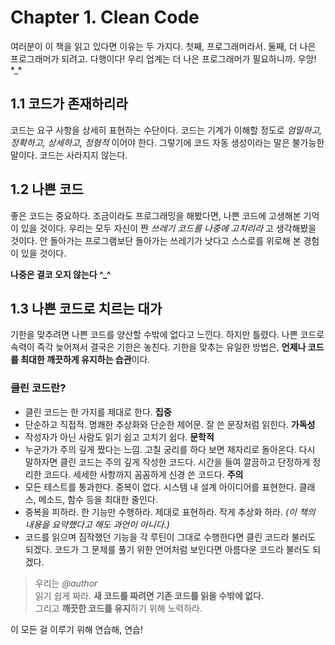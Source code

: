 # Chapter 1. Clean Code

여러분이 이 책을 읽고 있다면 이유는 두 가지다. 첫째, 프로그래머라서. 둘째, 더 나은 프로그래머가 되려고. 다행이다! 우리 업계는 더 나은 프로그래머가 필요하니까. 우앙! \*\_\*

## 1.1 코드가 존재하리라

코드는 요구 사항을 상세히 표현하는 수단이다. 코드는 기계가 이해할 정도로 _엄밀하고, 정확하고, 상세하고, 정형적_ 이어야 한다. 그렇기에 코드 자동 생성이라는 말은 불가능한 말이다. 코드는 사라지지 않는다.

## 1.2 나쁜 코드

좋은 코드는 중요하다. 조금이라도 프로그래밍을 해봤다면, 나쁜 코드에 고생해본 기억이 있을 것이다. 우리는 모두 자신이 짠 _쓰레기 코드를 나중에 고치리라_ 고 생각해봤을 것이다. 안 돌아가는 프로그램보단 돌아가는 쓰레기가 낫다고 스스로를 위로해 본 경험이 있을 것이다.

**나중은 결코 오지 않는다 ^_^**

## 1.3 나쁜 코드로 치르는 대가

기한을 맞추려면 나쁜 코드를 양산할 수밖에 없다고 느낀다. 하지만 틀렸다. 나쁜 코드로 속력이 즉각 늦어져서 결국은 기한은 놓친다. 기한을 맞추는 유일한 방법은, **언제나 코드를 최대한 깨끗하게 유지하는 습관**이다.

### 클린 코드란?

* 클린 코드는 한 가지를 제대로 한다. **집중**
* 단순하고 직접적. 명쾌한 추상화와 단순한 제어문. 잘 쓴 문장처럼 읽힌다. **가독성**
* 작성자가 아닌 사람도 읽기 쉽고 고치기 쉽다. **문학적**
* 누군가가 주의 깊게 짰다는 느낌. 고칠 궁리를 하다 보면 제자리로 돌아온다. 다시 말하자면 클린 코드는 주의 깊게 작성한 코드다. 시간을 들여 깔끔하고 단정하게 정리한 코드다. 세세한 사항까지 꼼꼼하게 신경 쓴 코드다. **주의**
* 모든 테스트를 통과한다. 중복이 없다. 시스템 내 설계 아이디어를 표현한다. 클래스, 메소드, 함수 등을 최대한 줄인다.
* 중복을 피하라. 한 기능만 수행하라. 제대로 표현하라. 작게 추상화 하라. _\(이 책의 내용을 요약했다고 해도 과언이 아니다.\)_
* 코드를 읽으며 짐작했던 기능을 각 루틴이 그대로 수행한다면 클린 코드라 불러도 되겠다. 코드가 그 문제를 풀기 위한 언어처럼 보인다면 아름다운 코드라 불러도 되겠다.

> 우리는 _@author_  
> 읽기 쉽게 짜라. **새 코드를 짜려면 기존 코드를 읽을 수밖에 없다.**  
> 그리고 **깨끗한 코드를 유지**하기 위해 노력하라.

이 모든 걸 이루기 위해 연습해, 연습!
